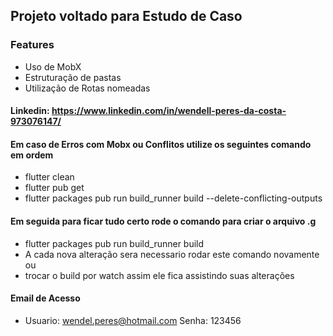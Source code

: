 ## Projeto voltado para Estudo de Caso

### Features
 -  Uso de MobX
 -  Estruturação de pastas
 -  Utilização de Rotas nomeadas

#### Linkedin: https://www.linkedin.com/in/wendell-peres-da-costa-973076147/
#### Em caso de Erros com Mobx ou Conflitos utilize os seguintes comando em ordem
  -   flutter clean
  -   flutter pub get
  -   flutter packages pub run build_runner build --delete-conflicting-outputs

#### Em seguida para ficar tudo certo rode o comando para criar o arquivo .g
  -   flutter packages pub run build_runner build
  -   A cada nova alteração sera necessario rodar este comando novamente ou
  -   trocar o build por watch assim ele fica assistindo suas alterações

#### Email de Acesso
  -   Usuario: wendel.peres@hotmail.com Senha: 123456